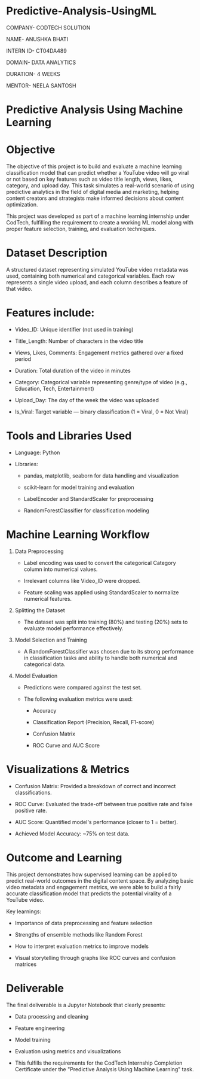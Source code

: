 # Predictive-Analysis-UsingML
COMPANY- CODTECH SOLUTION

NAME- ANUSHKA BHATI

INTERN ID- CT04DA489

DOMAIN- DATA ANALYTICS

DURATION- 4 WEEKS

MENTOR- NEELA SANTOSH
# Predictive Analysis Using Machine Learning
#  Objective
The objective of this project is to build and evaluate a machine learning classification model that can predict whether a YouTube video will go viral or not based on key features such as video title length, views, likes, category, and upload day. This task simulates a real-world scenario of using predictive analytics in the field of digital media and marketing, helping content creators and strategists make informed decisions about content optimization.

This project was developed as part of a machine learning internship under CodTech, fulfilling the requirement to create a working ML model along with proper feature selection, training, and evaluation techniques.

# Dataset Description
A structured dataset representing simulated YouTube video metadata was used, containing both numerical and categorical variables. Each row represents a single video upload, and each column describes a feature of that video.

# Features include:

* Video_ID: Unique identifier (not used in training)
  
* Title_Length: Number of characters in the video title

* Views, Likes, Comments: Engagement metrics gathered over a fixed period

* Duration: Total duration of the video in minutes

* Category: Categorical variable representing genre/type of video (e.g., Education, Tech, Entertainment) 

* Upload_Day: The day of the week the video was uploaded

* Is_Viral: Target variable — binary classification (1 = Viral, 0 = Not Viral)

# Tools and Libraries Used
* Language: Python 

* Libraries:
    * pandas, matplotlib, seaborn for data handling and visualization
      
    * scikit-learn for model training and evaluation
      
    * LabelEncoder and StandardScaler for preprocessing
  
   * RandomForestClassifier for classification modeling
# Machine Learning Workflow
1. Data Preprocessing
     * Label encoding was used to convert the categorical Category column into numerical values.
   
     * Irrelevant columns like Video_ID were dropped.
       
     * Feature scaling was applied using StandardScaler to normalize numerical features.
2. Splitting the Dataset
   
     * The dataset was split into training (80%) and testing (20%) sets to evaluate model performance effectively.
3. Model Selection and Training
     * A RandomForestClassifier was chosen due to its strong performance in classification tasks and ability to handle both numerical          and categorical data.
       
4. Model Evaluation
     * Predictions were compared against the test set.
       
     * The following evaluation metrics were used:
       
         * Accuracy
       
         * Classification Report (Precision, Recall, F1-score)
       
         * Confusion Matrix
       
         * ROC Curve and AUC Score

# Visualizations & Metrics
  * Confusion Matrix: Provided a breakdown of correct and incorrect classifications.
    
  * ROC Curve: Evaluated the trade-off between true positive rate and false positive rate.
    
  * AUC Score: Quantified model's performance (closer to 1 = better).
    
  * Achieved Model Accuracy: ~75% on test data.
    
# Outcome and Learning
This project demonstrates how supervised learning can be applied to predict real-world outcomes in the digital content space. By analyzing basic video metadata and engagement metrics, we were able to build a fairly accurate classification model that predicts the potential virality of a YouTube video. 

Key learnings:

* Importance of data preprocessing and feature selection
  
* Strengths of ensemble methods like Random Forest
  
* How to interpret evaluation metrics to improve models
  
* Visual storytelling through graphs like ROC curves and confusion matrices
  
# Deliverable
The final deliverable is a Jupyter Notebook that clearly presents:

* Data processing and cleaning
  
* Feature engineering
  
* Model training
  
* Evaluation using metrics and visualizations
  
* This fulfills the requirements for the CodTech Internship Completion Certificate under the "Predictive Analysis Using Machine Learning" task.

